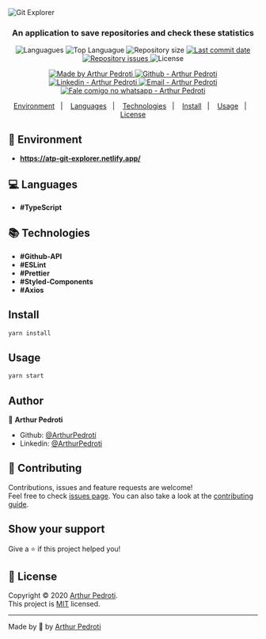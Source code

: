 <img alt="Git Explorer" src="./public/assets/git-explorer.gif" />

<h3 align="center" >
  An application to save repositories and check these statistics
</h3>

<p align="center">
  <img alt="Languagues" src="https://img.shields.io/github/languages/count/ArthurPedroti/git-explorer">
  <img alt="Top Languague" src="https://img.shields.io/github/languages/top/ArthurPedroti/git-explorer">
  <img alt="Repository size" src="https://img.shields.io/github/repo-size/ArthurPedroti/git-explorer">
  <a href="https://github.com/ArthurPedroti/git-explorer/commits/master">
    <img alt="Last commit date" src="https://img.shields.io/github/last-commit/ArthurPedroti/git-explorer">
  </a>
   <a href="https://github.com/ArthurPedroti/git-explorer/issues">
    <img alt="Repository issues" src="https://img.shields.io/github/issues/ArthurPedroti/git-explorer">
  </a>
  <img alt="License" src="https://img.shields.io/github/license/ArthurPedroti/git-explorer">
</p>
<p align="center">

  <a href="https://github.com/ArthurPedroti" target="_blank">
    <img alt="Made by Arthur Pedroti" src="https://img.shields.io/badge/made%20by-Arthur_Pedroti-informational">
  </a>
  <a href="https://github.com/ArthurPedroti" target="_blank" >
    <img alt="Github - Arthur Pedroti" src="https://img.shields.io/badge/Github--%23F8952D?style=social&logo=github">
  </a>
  <a href="https://www.linkedin.com/in/arthurpedroti/" target="_blank" >
    <img alt="Linkedin - Arthur Pedroti" src="https://img.shields.io/badge/Linkedin--%23F8952D?style=social&logo=linkedin">
  </a>
  <a href="mailto:arthurpedroti@gmail.com" target="_blank" >
    <img alt="Email - Arthur Pedroti" src="https://img.shields.io/badge/Email--%23F8952D?style=social&logo=gmail">
  </a>
  <a href="https://api.whatsapp.com/send?phone=5519991830454"
        target="_blank" >
    <img alt="Fale comigo no whatsapp - Arthur Pedroti" src="https://img.shields.io/badge/Whatsapp--%23F8952D?style=social&logo=whatsapp">
  </a>

</p>

<p align="center">
<a href="#rocket-environment">Environment</a>&nbsp;&nbsp;&nbsp;|&nbsp;&nbsp;&nbsp;
  <a href="#computer-languages">Languages</a>&nbsp;&nbsp;&nbsp;|&nbsp;&nbsp;&nbsp;
  <a href="#books-technologies">Technologies</a>&nbsp;&nbsp;&nbsp;|&nbsp;&nbsp;&nbsp;
  <a href="#install">Install</a>&nbsp;&nbsp;&nbsp;|&nbsp;&nbsp;&nbsp;
  <a href="#books-usage">Usage</a>&nbsp;&nbsp;&nbsp;|&nbsp;&nbsp;&nbsp;
  <a href="#memo-license">License</a>
</p>

## :rocket: Environment

- **https://atp-git-explorer.netlify.app/**

## :computer: Languages

- **#TypeScript**

## :books: Technologies

- **#Github-API**
- **#ESLint**
- **#Prettier**
- **#Styled-Components**
- **#Axios**

## Install

```sh
yarn install
```

## Usage

```sh
yarn start
```

## Author

👤 **Arthur Pedroti**

* Github: [@ArthurPedroti](https://github.com/ArthurPedroti)
* Linkedin: [@ArthurPedroti](https://www.linkedin.com/in/arthurpedroti)

## 🤝 Contributing

Contributions, issues and feature requests are welcome!<br />Feel free to check [issues page](https://github.com/ArthurPedroit/git-explorer/issues). You can also take a look at the [contributing guide](https://github.com/ArthurPedroit/git-explorer/blob/master/CONTRIBUTING.md).

## Show your support

Give a ⭐️ if this project helped you!

## 📝 License

Copyright © 2020 [Arthur Pedroti](https://github.com/ArthurPedroti).<br />
This project is [MIT](https://github.com/ArthurPedroit/git-explorer/blob/master/LICENSE) licensed.

---

Made by :blue_heart: by [Arthur Pedroti](https://github.com/ArthurPedroti)
